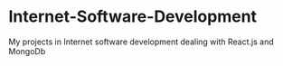 # Internet-Software-Development

My projects in Internet software development dealing with React.js and MongoDb
